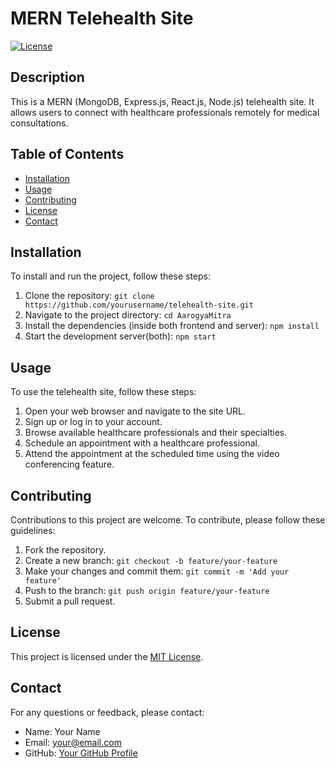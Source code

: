 # MERN Telehealth Site

[![License](https://img.shields.io/badge/license-MIT-blue.svg)](LICENSE)

## Description

This is a MERN (MongoDB, Express.js, React.js, Node.js) telehealth site. It allows users to connect with healthcare professionals remotely for medical consultations.

## Table of Contents

- [Installation](#installation)
- [Usage](#usage)
- [Contributing](#contributing)
- [License](#license)
- [Contact](#contact)

## Installation

To install and run the project, follow these steps:

1. Clone the repository: `git clone https://github.com/yourusername/telehealth-site.git`
2. Navigate to the project directory: `cd AarogyaMitra`
3. Install the dependencies (inside both frontend and server): `npm install`
4. Start the development server(both): `npm start`

## Usage

To use the telehealth site, follow these steps:

1. Open your web browser and navigate to the site URL.
2. Sign up or log in to your account.
3. Browse available healthcare professionals and their specialties.
4. Schedule an appointment with a healthcare professional.
5. Attend the appointment at the scheduled time using the video conferencing feature.

## Contributing

Contributions to this project are welcome. To contribute, please follow these guidelines:

1. Fork the repository.
2. Create a new branch: `git checkout -b feature/your-feature`
3. Make your changes and commit them: `git commit -m 'Add your feature'`
4. Push to the branch: `git push origin feature/your-feature`
5. Submit a pull request.

## License

This project is licensed under the [MIT License](LICENSE).

## Contact

For any questions or feedback, please contact:

- Name: Your Name
- Email: your@email.com
- GitHub: [Your GitHub Profile](https://github.com/yourusername)
